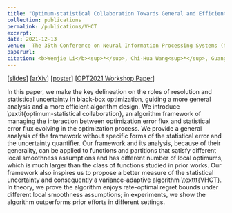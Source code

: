 ```yaml
---
title: "Optimum-statistical Collaboration Towards General and Efficient Black-box Optimization"
collection: publications
permalink: /publications/VHCT
excerpt: 
date: 2021-12-13
venue:  The 35th Conference on Neural Information Processing Systems (NeurIPS 2021) OPT 2021 Workshop
paperurl:
citation: <b>Wenjie Li</b><sup>*</sup>, Chi-Hua Wang<sup>*</sup>, Guang Cheng.
---
```

[[slides]()] [[arXiv](https://arxiv.org/abs/2106.09215)]  [[poster](https://williamlwj.github.io/About/files/posters/VHCT_poster.pdf)]
[[OPT2021 Workshop Paper](https://opt-ml.org/papers/2021/paper8.pdf)]

 In this paper, we make the key delineation on the roles of resolution and statistical uncertainty in black-box optimization, guiding a more general analysis and a more efficient algorithm design. We introduce \textit{optimum-statistical collaboration}, an algorithm framework of managing the interaction between optimization error flux and statistical error flux evolving in the optimization process. We provide a general analysis of the framework without specific forms of the statistical error and the uncertainty quantifier. Our framework and its analysis, because of their generality, can be applied to functions and partitions that satisfy different local smoothness assumptions and has different number of local optimums, which is much larger than the class of functions studied in prior works. Our framework also inspires us to propose a better measure of the statistical uncertainty and consequently a variance-adaptive algorithm \texttt{VHCT}. In theory, we prove the algorithm enjoys rate-optimal regret bounds under different local smoothness assumptions; in experiments, we show the algorithm outperforms prior efforts in different settings.
